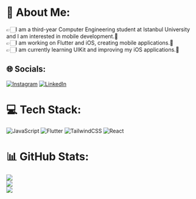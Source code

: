 # 💫 About Me:
👉🏻I am a third-year Computer Engineering student at Istanbul University and I am interested in mobile development.🏫<br>👉🏻I am working on Flutter and iOS, creating mobile applications.📱<br>👉🏻I am currently learning UIKit and improving my iOS applications.📌<br>


## 🌐 Socials:
[![Instagram](https://img.shields.io/badge/Instagram-%23E4405F.svg?logo=Instagram&logoColor=white)](https://instagram.com/katisamet) [![LinkedIn](https://img.shields.io/badge/LinkedIn-%230077B5.svg?logo=linkedin&logoColor=white)](https://linkedin.com/in/samet-katı-69b520259) 

# 💻 Tech Stack:
![JavaScript](https://img.shields.io/badge/javascript-%23323330.svg?style=for-the-badge&logo=javascript&logoColor=%23F7DF1E) ![Flutter](https://img.shields.io/badge/Flutter-%2302569B.svg?style=for-the-badge&logo=Flutter&logoColor=white) ![TailwindCSS](https://img.shields.io/badge/tailwindcss-%2338B2AC.svg?style=for-the-badge&logo=tailwind-css&logoColor=white) ![React](https://img.shields.io/badge/react-%2320232a.svg?style=for-the-badge&logo=react&logoColor=%2361DAFB)
# 📊 GitHub Stats:
![](https://github-readme-stats.vercel.app/api?username=Samsrtsns&theme=vision-friendly-dark&hide_border=false&include_all_commits=false&count_private=false)<br/>
![](https://github-readme-streak-stats.herokuapp.com/?user=Samsrtsns&theme=vision-friendly-dark&hide_border=false)<br/>
![](https://github-readme-stats.vercel.app/api/top-langs/?username=Samsrtsns&theme=vision-friendly-dark&hide_border=false&include_all_commits=false&count_private=false&layout=compact)

<!-- Proudly created with GPRM ( https://gprm.itsvg.in ) -->
